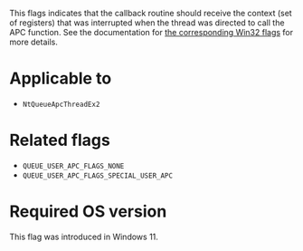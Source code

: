 This flags indicates that the callback routine should receive the context (set of registers) that was interrupted when the thread was directed to call the APC function. See the documentation for [the corresponding Win32 flags](https://learn.microsoft.com/en-us/windows/win32/api/processthreadsapi/ne-processthreadsapi-queue_user_apc_flags) for more details.

# Applicable to
 - `NtQueueApcThreadEx2`

# Related flags
 - `QUEUE_USER_APC_FLAGS_NONE`
 - `QUEUE_USER_APC_FLAGS_SPECIAL_USER_APC`

# Required OS version
This flag was introduced in Windows 11.
